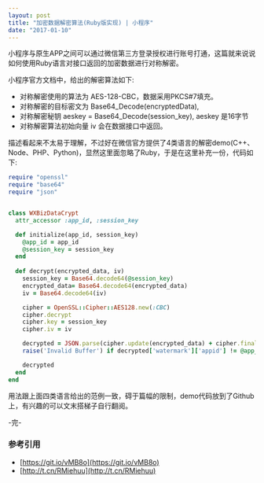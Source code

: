 ```yaml
---
layout: post
title: "加密数据解密算法(Ruby版实现) | 小程序"
date: "2017-01-10"
---
```


小程序与原生APP之间可以通过微信第三方登录授权进行账号打通，这篇就来说说如何使用Ruby语言对接口返回的加密数据进行对称解密。

小程序官方文档中，给出的解密算法如下:

+ 对称解密使用的算法为 AES-128-CBC，数据采用PKCS#7填充。
+ 对称解密的目标密文为 Base64_Decode(encryptedData),
+ 对称解密秘钥 aeskey = Base64_Decode(session_key), aeskey 是16字节
+ 对称解密算法初始向量 iv 会在数据接口中返回。

描述看起来不太易于理解，不过好在微信官方提供了4类语言的解密demo(C++、Node、PHP、Python)，显然这里面忽略了Ruby，于是在这里补充一份，代码如下:

```ruby
require "openssl"
require "base64"
require "json"


class WXBizDataCrypt
  attr_accessor :app_id, :session_key

  def initialize(app_id, session_key)
    @app_id = app_id
    @session_key = session_key
  end
  
  def decrypt(encrypted_data, iv)
    session_key = Base64.decode64(@session_key)
    encrypted_data= Base64.decode64(encrypted_data)
    iv = Base64.decode64(iv)

    cipher = OpenSSL::Cipher::AES128.new(:CBC)
    cipher.decrypt
    cipher.key = session_key
    cipher.iv = iv

    decrypted = JSON.parse(cipher.update(encrypted_data) + cipher.final)
    raise('Invalid Buffer') if decrypted['watermark']['appid'] != @app_id

    decrypted
  end
end
```

用法跟上面四类语言给出的范例一致，碍于篇幅的限制，demo代码放到了Github上，有兴趣的可以文末搭梯子自行翻阅。

-完-

### 参考引用
+ [https://git.io/vMB8o](https://git.io/vMB8o)
+ [http://t.cn/RMiehuu](http://t.cn/RMiehuu)